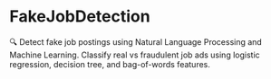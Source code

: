 # FakeJobDetection
🔍 Detect fake job postings using Natural Language Processing and Machine Learning. Classify real vs fraudulent job ads using logistic regression, decision tree, and bag-of-words features.
